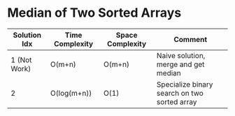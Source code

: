 # Median of Two Sorted Arrays

| Solution Idx | Time Complexity | Space Complexity | Comment                                      |
| ------------ | --------------- | ---------------- | -------------------------------------------- |
| 1 (Not Work) | O(m+n)          | O(m+n)           | Naive solution, merge and get median         |
| 2            | O(log(m+n))     | O(1)             | Specialize binary search on two sorted array |
